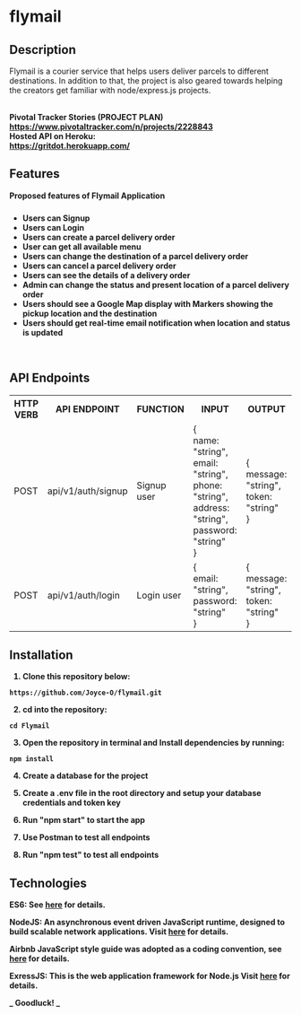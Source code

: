 # flymail

## Description
Flymail is a courier service that helps users deliver parcels to different destinations. In addition to that, the project is also geared
towards helping the creators get familiar with node/express.js projects.

<br/><b>Pivotal Tracker Stories (PROJECT PLAN)</br> https://www.pivotaltracker.com/n/projects/2228843
<br/><b>Hosted API on Heroku: </br> https://gritdot.herokuapp.com/


## Features
Proposed features of Flymail Application

###
- Users can Signup <br>
- Users can Login <br>
- Users can create a parcel delivery order<br>
- User can get all available menu <br>
- Users can change the destination of a parcel delivery order<br>
- Users can cancel a parcel delivery order <br>
- Users can see the details of a delivery order<br/>
- Admin can change the status and present location of a parcel delivery order<br>
- Users should see a Google Map display with Markers showing the pickup location and the destination <br>
- Users should get real-time email notification when location and status is updated<br/>

<br/>

## API Endpoints

<table>

<tr><th>HTTP VERB</th><th>API ENDPOINT</th><th>FUNCTION</th><th>INPUT</th><th>OUTPUT</th></tr>

<tr>
<td>POST</td> <td>api/v1/auth/signup</td>  <td>Signup user</td>
<td>
{<br> name: "string",<br>email: "string",<br>phone: "string",<br> address: "string",<br>password: "string"<br>}
</td>
<td>
{<br> message: "string",<br>token: "string"<br>}
</td>
</tr>

<tr>
<td>POST</td> <td>api/v1/auth/login</td>  <td>Login user</td>
<td>
{<br> email: "string",<br>password: "string"<br>}
</td>
<td>
{<br> message: "string",<br>token: "string"<br>}
</td>
</tr>
</table>

## Installation
1. Clone this repository below:
```
https://github.com/Joyce-O/flymail.git
```
2. cd into the repository:
```
cd Flymail
```
3. Open the repository in terminal and Install dependencies by running:
```
npm install
```
4. Create a database for the project

5. Create a .env file in the root directory and setup your database credentials and token key

6. Run "npm start" to start the app

7. Use Postman to test all endpoints

8. Run "npm test" to test all endpoints


## Technologies

ES6: See [here](https://en.wikipedia.org/wiki/ECMAScript) for details.

NodeJS: An asynchronous event driven JavaScript runtime, designed to build scalable network applications. Visit [here](https://nodejs.org/en/) for details.

Airbnb JavaScript style guide was adopted as a coding convention, see [here](https://github.com/airbnb/javascript) for details.

ExressJS: This is the web application framework for Node.js Visit [here](https://expressjs.com) for details.

**_ Goodluck! _**